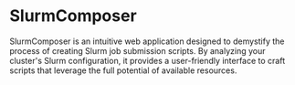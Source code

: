 # SlurmComposer
 SlurmComposer is an intuitive web application designed to demystify the process of creating Slurm job submission scripts. By analyzing your cluster's Slurm configuration, it provides a user-friendly interface to craft scripts that leverage the full potential of available resources.
